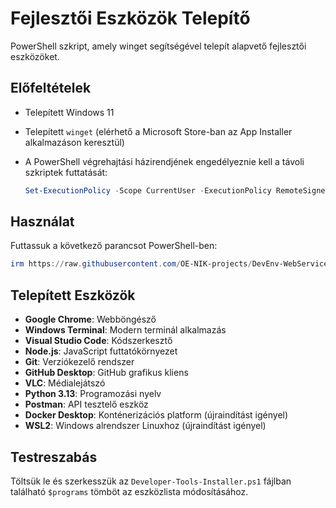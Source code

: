 # Fejlesztői Eszközök Telepítő

PowerShell szkript, amely winget segítségével telepít alapvető fejlesztői eszközöket.

## Előfeltételek

- Telepített Windows 11
- Telepített `winget` (elérhető a Microsoft Store-ban az App Installer alkalmazáson keresztül)
- A PowerShell végrehajtási házirendjének engedélyeznie kell a távoli szkriptek futtatását:

  ```ps1
  Set-ExecutionPolicy -Scope CurrentUser -ExecutionPolicy RemoteSigned
  ```

## Használat

Futtassuk a következő parancsot PowerShell-ben:

```ps1
irm https://raw.githubusercontent.com/OE-NIK-projects/DevEnv-WebService/refs/heads/main/scripts/client/Developer-Tools-Installer.ps1 | iex
```

## Telepített Eszközök

- **Google Chrome**: Webböngésző
- **Windows Terminal**: Modern terminál alkalmazás
- **Visual Studio Code**: Kódszerkesztő
- **Node.js**: JavaScript futtatókörnyezet
- **Git**: Verziókezelő rendszer
- **GitHub Desktop**: GitHub grafikus kliens
- **VLC**: Médialejátszó
- **Python 3.13**: Programozási nyelv
- **Postman**: API tesztelő eszköz
- **Docker Desktop**: Konténerizációs platform (újraindítást igényel)
- **WSL2**: Windows alrendszer Linuxhoz (újraindítást igényel)

## Testreszabás

Töltsük le és szerkesszük az `Developer-Tools-Installer.ps1` fájlban található `$programs` tömböt az eszközlista módosításához.
